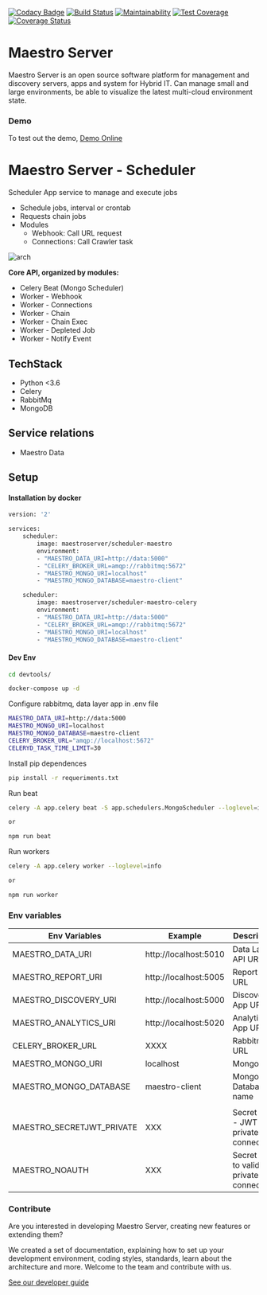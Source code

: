 [![Codacy Badge](https://api.codacy.com/project/badge/Grade/70223d33e20d4ed59ea4e310dc38260d)](https://www.codacy.com/app/maestro/scheduler-app?utm_source=github.com&amp;utm_medium=referral&amp;utm_content=maestro-server/scheduler-app&amp;utm_campaign=Badge_Grade)
[![Build Status](https://travis-ci.org/maestro-server/scheduler-app.svg?branch=master)](https://travis-ci.org/maestro-server/scheduler-app)
[![Maintainability](https://api.codeclimate.com/v1/badges/3a073f54d89d948c0c08/maintainability)](https://codeclimate.com/github/maestro-server/scheduler-app/maintainability)
[![Test Coverage](https://api.codeclimate.com/v1/badges/3a073f54d89d948c0c08/test_coverage)](https://codeclimate.com/github/maestro-server/scheduler-app/test_coverage)
[![Coverage Status](https://coveralls.io/repos/github/maestro-server/scheduler-app/badge.svg?branch=master)](https://coveralls.io/github/maestro-server/scheduler-app?branch=master)

# Maestro Server #

Maestro Server is an open source software platform for management and discovery servers, apps and system for Hybrid IT. Can manage small and large environments, be able to visualize the latest multi-cloud environment state.

### Demo ###
To test out the demo, [Demo Online](http://demo.maestroserver.io "Demo Online")

# Maestro Server - Scheduler #

Scheduler App service to manage and execute jobs

- Schedule jobs, interval or crontab
- Requests chain jobs
- Modules
    - Webhook: Call URL request
    - Connections: Call Crawler task

![arch](http://docs.maestroserver.io/en/latest/_images/scheduler.png)

**Core API, organized by modules:**

* Celery Beat (Mongo Scheduler)
* Worker - Webhook
* Worker - Connections
* Worker - Chain
* Worker - Chain Exec
* Worker - Depleted Job
* Worker - Notify Event

## TechStack ##
* Python <3.6
* Celery
* RabbitMq
* MongoDB

## Service relations ##
* Maestro Data

## Setup #

#### Installation by docker ####

```bash
version: '2'

services:
    scheduler:
        image: maestroserver/scheduler-maestro
        environment:
        - "MAESTRO_DATA_URI=http://data:5000"
        - "CELERY_BROKER_URL=amqp://rabbitmq:5672"
        - "MAESTRO_MONGO_URI=localhost"
        - "MAESTRO_MONGO_DATABASE=maestro-client"

    scheduler:
        image: maestroserver/scheduler-maestro-celery
        environment:
        - "MAESTRO_DATA_URI=http://data:5000"
        - "CELERY_BROKER_URL=amqp://rabbitmq:5672"
        - "MAESTRO_MONGO_URI=localhost"
        - "MAESTRO_MONGO_DATABASE=maestro-client"
```

#### Dev Env ####
```bash
cd devtools/

docker-compose up -d
```

Configure rabbitmq, data layer app in .env file

```bash
MAESTRO_DATA_URI=http://data:5000
MAESTRO_MONGO_URI=localhost
MAESTRO_MONGO_DATABASE=maestro-client
CELERY_BROKER_URL="amqp://localhost:5672"
CELERYD_TASK_TIME_LIMIT=30
```

Install pip dependences
```bash
pip install -r requeriments.txt
```

Run beat
```bash
celery -A app.celery beat -S app.schedulers.MongoScheduler --loglevel=info

or 

npm run beat
```

Run workers
```bash
celery -A app.celery worker --loglevel=info

or 

npm run worker
```

### Env variables ###

| Env Variables                | Example                  | Description                                 |
|------------------------------|--------------------------|---------------------------------------------|
| MAESTRO_DATA_URI             | http://localhost:5010    | Data Layer API URL                          |
| MAESTRO_REPORT_URI           | http://localhost:5005    | Report App URL                              |
| MAESTRO_DISCOVERY_URI        | http://localhost:5000    | Discovery App URL                           |
| MAESTRO_ANALYTICS_URI        | http://localhost:5020    | Analytics App URL                           |
| CELERY_BROKER_URL            | XXXX                     | Rabbitmq URL                                |
| MAESTRO_MONGO_URI            | localhost                | Mongo URI                                   |
| MAESTRO_MONGO_DATABASE       | maestro-client           | Mongo Database name                         |
|                              |                          |                                             |
| MAESTRO_SECRETJWT_PRIVATE    | XXX                      | Secret Key - JWT private connections        |        |
| MAESTRO_NOAUTH               | XXX                      | Secret Pass to validate private connections |               |

		


### Contribute ###

Are you interested in developing Maestro Server, creating new features or extending them?

We created a set of documentation, explaining how to set up your development environment, coding styles, standards, learn about the architecture and more. Welcome to the team and contribute with us.

[See our developer guide](http://docs.maestroserver.io/en/latest/contrib.html)